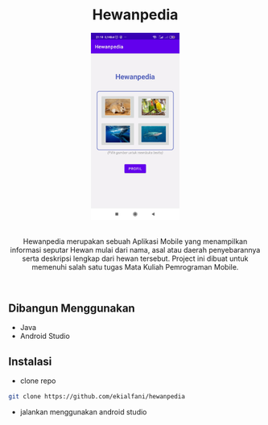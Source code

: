 <h1 id="about" align="center">Hewanpedia</h1>

<div align="center">
    <img src="app/src/main/res/drawable/hewanpedia-screenshoot.jpg" width="35%">
</div>

<br>

<p align="center">Hewanpedia merupakan sebuah Aplikasi Mobile yang menampilkan informasi seputar Hewan mulai dari nama, asal atau daerah penyebarannya serta deskripsi lengkap dari hewan tersebut. Project ini dibuat untuk memenuhi salah satu tugas Mata Kuliah Pemrograman Mobile.</p>

<br>

## Dibangun Menggunakan
* Java
* Android Studio

## Instalasi
* clone repo
```sh
git clone https://github.com/ekialfani/hewanpedia
```  
* jalankan menggunakan android studio

